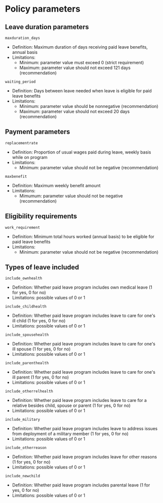 # Policy parameters

## Leave duration parameters
`maxduration_days`
 - Definition: Maximum duration of days receiving paid leave benefits, annual basis
 - Limitations:
   - Minimum: parameter value must exceed 0 (strict requirement)
   - Maximum: parameter value should not exceed 121 days (recommendation)

`waiting_period`
 - Definition: Days between leave needed when leave is eligible for paid leave benefits
 - Limitations:
   - Minimum: parameter value should be nonnegative (recommendation)
   - Maximum: parameter value should not exceed 20 days (recommendation)

## Payment parameters
`replacementrate`
 - Definition: Proportion of usual wages paid during leave, weekly basis while on program
 - Limitations:
   - Minimum: parameter value should not be negative (recommendation)

`maxbenefit`
 - Definition: Maximum weekly benefit amount
 - Limitations:
   - Mimumum: parameter value should not be negative (recommendation)

## Eligibility requirements
`work_requirement`
 - Definition: Minimum total hours worked (annual basis) to be eligible for paid leave benefits
 - Limitations:
   - Minimum: parameter value should not be negative (recommendation)

## Types of leave included
`include_ownhealth`
 - Definition: Whether paid leave program includes own medical leave (1 for yes, 0 for no)
 - Limitations: possible values of 0 or 1

`include_childhealth`
 - Definition: Whether paid leave program includes leave to care for one's ill child (1 for yes, 0 for no)
 - Limitations: possible values of 0 or 1

`include_spousehealth`
 - Definition: Whether paid leave program includes leave to care for one's ill spouse (1 for yes, 0 for no)
 - Limitations: possible values of 0 or 1

`include_parenthealth`
 - Definition: Whether paid leave program includes leave to care for one's ill parent (1 for yes, 0 for no)
 - Limitations: possible values of 0 or 1

`include_otherrelhealth`
 - Definition: Whether paid leave program includes leave to care for a relative besides child, spouse or parent (1 for yes, 0 for no)
 - Limitations: possible values of 0 or 1

`include_military`
 - Definition: Whether paid leave program includes leave to address issues from deployment of a military member (1 for yes, 0 for no)
 - Limitations: possible values of 0 or 1

`include_otherreason`
 - Definition: Whether paid leave program includes leave for other reasons (1 for yes, 0 for no)
 - Limitations: possible values of 0 or 1

`include_newchild`
 - Definition: Whether paid leave program includes parental leave (1 for yes, 0 for no)
 - Limitations: possible values of 0 or 1